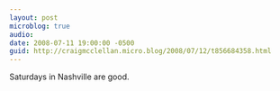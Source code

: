 ```yaml
---
layout: post
microblog: true
audio: 
date: 2008-07-11 19:00:00 -0500
guid: http://craigmcclellan.micro.blog/2008/07/12/t856684358.html
---
```

Saturdays in Nashville are good.
